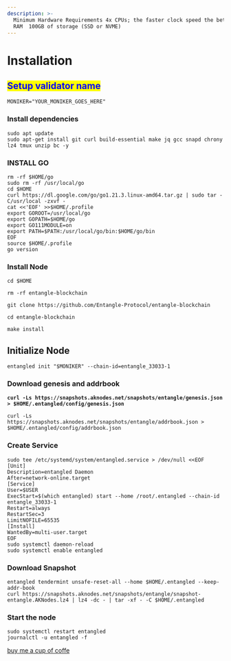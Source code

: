 ```yaml
---
description: >-
  Minimum Hardware Requirements 4x CPUs; the faster clock speed the better  8GB
  RAM  100GB of storage (SSD or NVME)
---
```


# Installation

## <mark style="color:blue;">Setup validator name</mark> <a href="#setup-validator-name" id="setup-validator-name"></a>

```
MONIKER="YOUR_MONIKER_GOES_HERE"
```

### Install dependencies <a href="#install-dependencies" id="install-dependencies"></a>

```
sudo apt update
sudo apt-get install git curl build-essential make jq gcc snapd chrony lz4 tmux unzip bc -y
```

### **INSTALL GO**

```
rm -rf $HOME/go
sudo rm -rf /usr/local/go
cd $HOME
curl https://dl.google.com/go/go1.21.3.linux-amd64.tar.gz | sudo tar -C/usr/local -zxvf -
cat <<'EOF' >>$HOME/.profile
export GOROOT=/usr/local/go
export GOPATH=$HOME/go
export GO111MODULE=on
export PATH=$PATH:/usr/local/go/bin:$HOME/go/bin
EOF
source $HOME/.profile
go version
```

### Install Node

```
cd $HOME

rm -rf entangle-blockchain

git clone https://github.com/Entangle-Protocol/entangle-blockchain

cd entangle-blockchain

make install

```

## **Initialize Node**

```
entangled init "$MONIKER" --chain-id=entangle_33033-1
```

### Download genesis and addrbook

<pre><code><strong>curl -Ls https://snapshots.aknodes.net/snapshots/entangle/genesis.json > $HOME/.entangled/config/genesis.json
</strong></code></pre>

```
curl -Ls https://snapshots.aknodes.net/snapshots/entangle/addrbook.json > $HOME/.entangled/config/addrbook.json
```

### **Create Service**

```
sudo tee /etc/systemd/system/entangled.service > /dev/null <<EOF
[Unit]
Description=entangled Daemon
After=network-online.target
[Service]
User=$USER
ExecStart=$(which entangled) start --home /root/.entangled --chain-id entangle_33033-1
Restart=always
RestartSec=3
LimitNOFILE=65535
[Install]
WantedBy=multi-user.target
EOF
sudo systemctl daemon-reload
sudo systemctl enable entangled
```

### **Download Snapshot**

```
entangled tendermint unsafe-reset-all --home $HOME/.entangled --keep-addr-book 
curl https://snapshots.aknodes.net/snapshots/entangle/snapshot-entangle.AKNodes.lz4 | lz4 -dc - | tar -xf - -C $HOME/.entangled
```

### Start the node

```
sudo systemctl restart entangled
journalctl -u entangled -f
```

[buy me a cup of coffe](https://www.paypal.com/paypalme/AbdelAkridi?country.x=NL\&locale.x=en\_US)
